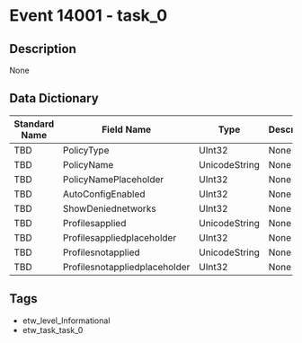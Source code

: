 # Event 14001 - task_0

## Description
None

## Data Dictionary
|Standard Name|Field Name|Type|Description|Sample Value|
|---|---|---|---|---|
|TBD|PolicyType|UInt32|None|`None`|
|TBD|PolicyName|UnicodeString|None|`None`|
|TBD|PolicyNamePlaceholder|UInt32|None|`None`|
|TBD|AutoConfigEnabled|UInt32|None|`None`|
|TBD|ShowDeniednetworks|UInt32|None|`None`|
|TBD|Profilesapplied|UnicodeString|None|`None`|
|TBD|Profilesappliedplaceholder|UInt32|None|`None`|
|TBD|Profilesnotapplied|UnicodeString|None|`None`|
|TBD|Profilesnotappliedplaceholder|UInt32|None|`None`|

## Tags
* etw_level_Informational
* etw_task_task_0